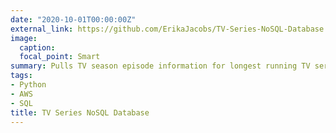 ```yaml
---
date: "2020-10-01T00:00:00Z"
external_link: https://github.com/ErikaJacobs/TV-Series-NoSQL-Database
image:
  caption: 
  focal_point: Smart
summary: Pulls TV season episode information for longest running TV series and stores in NoSQL database.
tags:
- Python
- AWS
- SQL
title: TV Series NoSQL Database
---
```

